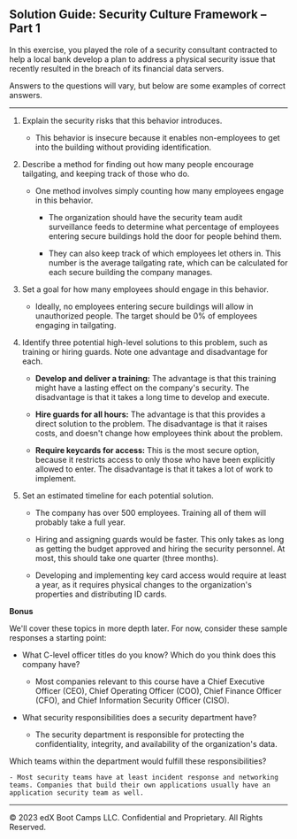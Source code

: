 ## Solution Guide: Security Culture Framework – Part 1

In this exercise, you played the role of a security consultant contracted to help a local bank develop a plan to address a physical security issue that recently resulted in the breach of its financial data servers.

Answers to the questions will vary, but below are some examples of correct answers. 

---

1. Explain the security risks that this behavior introduces.

    - This behavior is insecure because it enables non-employees to get into the building without providing identification.

2. Describe a method for finding out how many people encourage tailgating, and keeping track of those who do.

    - One method involves simply counting how many employees engage in this behavior.

      - The organization should have the security team audit surveillance feeds to determine what percentage of employees entering secure buildings hold the door for people behind them. 
      
      - They can also keep track of which employees let others in. This number is the average tailgating rate, which can be calculated for each secure building the company manages.

3. Set a goal for how many employees should engage in this behavior.
  
    - Ideally, no employees entering secure buildings will allow in unauthorized people. The target should be 0% of employees engaging in tailgating.

  4. Identify three potential high-level solutions to this problem, such as training or hiring guards. Note one advantage and disadvantage for each.  

      - **Develop and deliver a training:** The advantage is that this training might have a lasting effect on the company's security. The disadvantage is that it takes a long time to develop and execute.
      
      - **Hire guards for all hours:** The advantage is that this provides a direct solution to the problem. The disadvantage is that it raises costs, and doesn't change how employees think about the problem.
      
      - **Require keycards for access:** This is the most secure option, because it restricts access to only those who have been explicitly allowed to enter. The disadvantage is that it takes a lot of work to implement.

5. Set an estimated timeline for each potential solution.

    - The company has over 500 employees. Training all of them will probably take a full year.

    - Hiring and assigning guards would be faster. This only takes as long as getting the budget approved and hiring the security personnel. At most, this should take one quarter (three months).

    - Developing and implementing key card access would require at least a year, as it requires physical changes to the organization's properties and distributing ID cards. 

**Bonus**

We'll cover these topics in more depth later. For now, consider these sample responses a starting point:

- What C-level officer titles do you know? Which do you think does this company have?

  - Most companies relevant to this course have a Chief Executive Officer (CEO), Chief Operating Officer (COO), Chief Finance Officer (CFO), and Chief Information Security Officer (CISO).

- What security responsibilities does a security department have?

    - The security department is responsible for protecting the confidentiality, integrity, and availability of the organization's data.

Which teams within the department would fulfill these responsibilities?

    - Most security teams have at least incident response and networking teams. Companies that build their own applications usually have an application security team as well.

---
© 2023 edX Boot Camps LLC. Confidential and Proprietary. All Rights Reserved.


